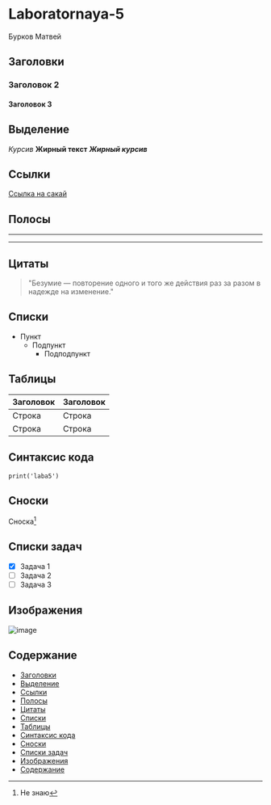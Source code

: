 # Laboratornaya-5
Бурков Матвей 

## Заголовки
### Заголовок 2
#### Заголовок 3

## Выделение
*Курсив*
**Жирный текст**
***Жирный курсив***

## Ссылки
[Ссылка на сакай](https://sakai.narfu.ru/portal)

## Полосы
---
***

## Цитаты
> "Безумие — повторение одного и того же действия
раз за разом в надежде на изменение."

## Списки
- Пункт
  - Подпункт
    - Подподпункт
   

## Таблицы
| Заголовок | Заголовок |
| ------  | ------- |
| Строка  | Строка  |
| Строка  | Строка  |

## Синтаксис кода
```
print('laba5')
```

## Сноски
Сноска[^1]

[^1]: Не знаю

## Списки задач
- [x] Задача 1
- [ ] Задача 2
- [ ] Задача 3

## Изображения 

![image](https://sun1-23.userapi.com/s/v1/ig2/kD695vdKp_LtJgnZGY3il77nL0BA-7-yNRRTjs9PCda1Iy0bTg16YIW4hrzXcawHUvShoGl1ddo8vHcD6oXbSURI.jpg?size=1314x1314&quality=95&crop=342,162,1314,1314&ava=1)

## Содержание
- [Заголовки](#заголовки)
- [Выделение](#выделение)
- [Ссылки](#ссылки)
- [Полосы](#полосы)
- [Цитаты](#цитаты)
- [Списки](#списки)
- [Таблицы](#таблицы)
- [Синтаксис кода](#синтаксис-кода)
- [Сноски](#сноски)
- [Списки задач](#списки-задач)
- [Изображения](#изображения)
- [Содержание](#содержание)
